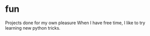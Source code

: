 # fun
Projects done for my own pleasure
When I have free time, I like to try learning new python tricks.

